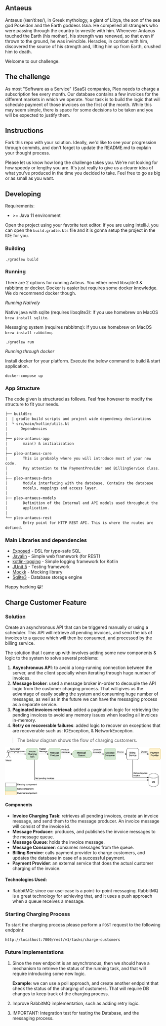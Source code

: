 ## Antaeus

Antaeus (/ænˈtiːəs/), in Greek mythology, a giant of Libya, the son of the sea god Poseidon and the Earth goddess Gaia. He compelled all strangers who were passing through the country to wrestle with him. Whenever Antaeus touched the Earth (his mother), his strength was renewed, so that even if thrown to the ground, he was invincible. Heracles, in combat with him, discovered the source of his strength and, lifting him up from Earth, crushed him to death.

Welcome to our challenge.

## The challenge

As most "Software as a Service" (SaaS) companies, Pleo needs to charge a subscription fee every month. Our database contains a few invoices for the different markets in which we operate. Your task is to build the logic that will schedule payment of those invoices on the first of the month. While this may seem simple, there is space for some decisions to be taken and you will be expected to justify them.

## Instructions

Fork this repo with your solution. Ideally, we'd like to see your progression through commits, and don't forget to update the README.md to explain your thought process.

Please let us know how long the challenge takes you. We're not looking for how speedy or lengthy you are. It's just really to give us a clearer idea of what you've produced in the time you decided to take. Feel free to go as big or as small as you want.

## Developing

Requirements:
- \>= Java 11 environment

Open the project using your favorite text editor. If you are using IntelliJ, you can open the `build.gradle.kts` file and it is gonna setup the project in the IDE for you.

### Building

```
./gradlew build
```

### Running

There are 2 options for running Anteus. You either need libsqlite3 & rabbitmq or docker. Docker is easier but requires some docker knowledge. We do recommend docker though.

*Running Natively*

Native java with sqlite (requires libsqlite3):
If you use homebrew on MacOS `brew install sqlite`.

Messaging system (requires rabbitmq):
If you use homebrew on MacOS `brew install rabbitmq`.

```
./gradlew run
```

*Running through docker*

Install docker for your platform. Execute the below command to build & start application. 

```
docker-compose up
```

### App Structure
The code given is structured as follows. Feel free however to modify the structure to fit your needs.
```
├── buildSrc
|  | gradle build scripts and project wide dependency declarations
|  └ src/main/kotlin/utils.kt 
|      Dependencies
|
├── pleo-antaeus-app
|       main() & initialization
|
├── pleo-antaeus-core
|       This is probably where you will introduce most of your new code.
|       Pay attention to the PaymentProvider and BillingService class.
|
├── pleo-antaeus-data
|       Module interfacing with the database. Contains the database 
|       models, mappings and access layer.
|
├── pleo-antaeus-models
|       Definition of the Internal and API models used throughout the
|       application.
|
└── pleo-antaeus-rest
        Entry point for HTTP REST API. This is where the routes are defined.
```

### Main Libraries and dependencies
* [Exposed](https://github.com/JetBrains/Exposed) - DSL for type-safe SQL
* [Javalin](https://javalin.io/) - Simple web framework (for REST)
* [kotlin-logging](https://github.com/MicroUtils/kotlin-logging) - Simple logging framework for Kotlin
* [JUnit 5](https://junit.org/junit5/) - Testing framework
* [Mockk](https://mockk.io/) - Mocking library
* [Sqlite3](https://sqlite.org/index.html) - Database storage engine

Happy hacking 😁!

## Charge Customer Feature

### Solution

Create an asynchronous API that can be triggered manually or using a scheduler. This API will retrieve all pending invoices, and send the ids of invoices to a queue which will then be consumed, and processed by the billing service.

The solution that I came up with involves adding some new components & logic to the system to solve several problems:
1) **Asynchronous API**: to avoid a long-running connection between the server, and the client specially when iterating through huge number of invoices.
2) **Message broker**: used a message broker in-order to decouple the API logic from the customer charging process. That will gives us the advantage of easily scaling the system and consuming huge number of messages, as well as in the future we can have the messaging process as a separate service.
3) **Paginated invoices retrieval**: added a pagination logic for retrieving the pending invoices to avoid any memory issues when loading all invoices in-memory.
4) **Retry on recoverable failures**: added logic to recover on exceptions that are recoverable such as: IOException, & NetworkException.

> The below diagram shows the flow of charging customers.

![alt text](resources/Charge-customers-feature.png)

#### Components
- **Invoice Charging Task**: retrieves all pending invoices, create an invoice message, and send them to the message producer. An invoice message will consist of the invoice id.
- **Message Producer**: produces, and publishes the invoice messages to the message queue.
- **Message Queue**: holds the invoice message.
- **Message Consumer**: consumes messages from the queue.
- **Billing Service**: calls payment provider to charge customers, and updates the database in case of a successful payment.
- **Payment Provider**: an external service that does the actual customer charging of the invoice.

#### Technologies Used:
- RabbitMQ: since our use-case is a point-to-point messaging. RabbitMQ is a great technology for achieving that, and it uses a push approach when a queue receives a message. 

### Starting Charging Process

To start the charging process please perform a `POST` request to the following endpoint:

```
http://localhost:7000/rest/v1/tasks/charge-customers
```

### Future Implementations
1) Since the new endpoint is an asynchronous, then we should have a mechanism to retrieve the status of the running task, and that will require introducing some new logic.

   **Example**: we can use a poll approach, and create another endpoint that check the status of the charging of customers. That will require DB changes to keep track of the charging process.

2) Improve RabbitMQ implementation, such as adding retry logic.
3) IMPORTANT: Integration test for testing the Database, and the messaging process.
 